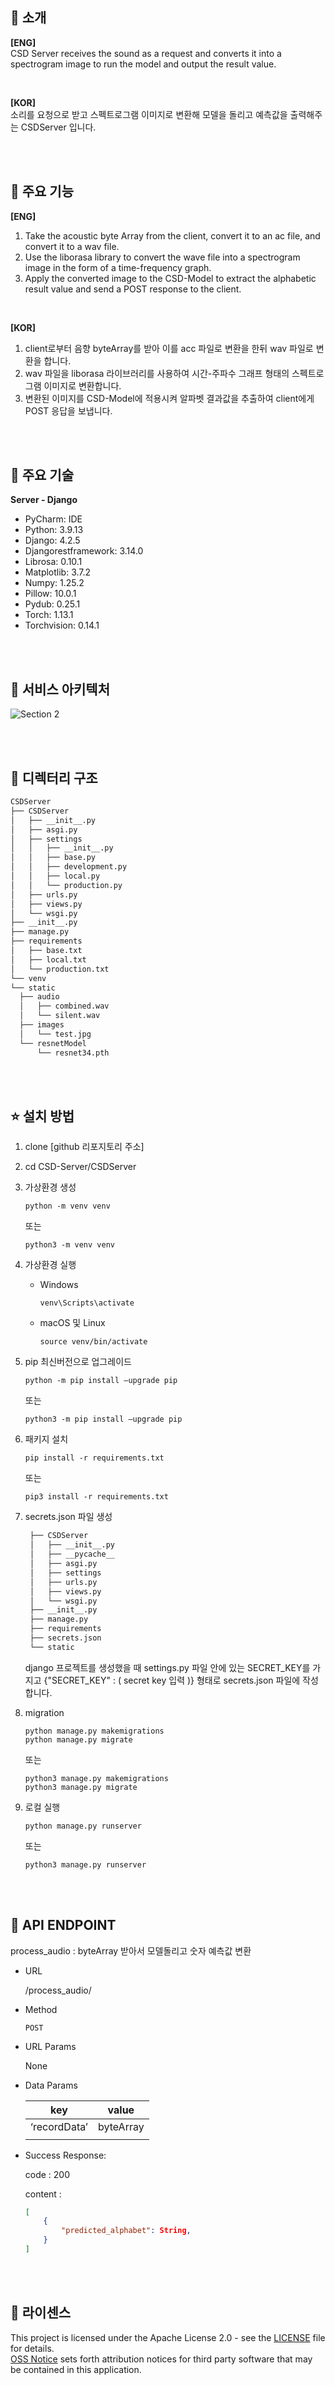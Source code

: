 ## :raised_hands: 소개
**[ENG]**  
CSD Server receives the sound as a request and converts it into a spectrogram image to run the model and output the result value.

<br>

**[KOR]**  
소리를 요청으로 받고 스펙트로그램 이미지로 변환해 모델을 돌리고 예측값을 출력해주는 CSDServer 입니다. 

<br><br>
## 💪 주요 기능
**[ENG]**
1. Take the acoustic byte Array from the client, convert it to an ac file, and convert it to a wav file.
2. Use the liborasa library to convert the wave file into a spectrogram image in the form of a time-frequency graph.
3. Apply the converted image to the CSD-Model to extract the alphabetic result value and send a POST response to the client.

<br>

**[KOR]**
1. client로부터 음향 byteArray를 받아 이를 acc 파일로 변환을 한뒤 wav 파일로 변환을 합니다. 
2. wav 파일을 liborasa 라이브러리를 사용하여 시간-주파수 그래프 형태의 스펙트로그램 이미지로 변환합니다. 
3. 변환된 이미지를 CSD-Model에 적용시켜 알파벳 결과값을 추출하여 client에게 POST 응답을 보냅니다.

<br><br>
## 🦾 주요 기술
**Server - Django**
* PyCharm: IDE
* Python: 3.9.13
* Django: 4.2.5
* Djangorestframework: 3.14.0
* Librosa: 0.10.1
* Matplotlib: 3.7.2
* Numpy: 1.25.2
* Pillow: 10.0.1
* Pydub: 0.25.1
* Torch: 1.13.1
* Torchvision: 0.14.1

<br><br>
## 🔗 서비스 아키텍처
![Section 2](https://github.com/CAP-JJANG/CSD-Server/assets/100428958/acb1085a-0716-4191-9acf-5e6d17eab4c9)

<br><br>
## 🔗 디렉터리 구조
  ```bash
CSDServer
├── CSDServer
│   ├── __init__.py
│   ├── asgi.py
│   ├── settings
│   │   ├── __init__.py
│   │   ├── base.py
│   │   ├── development.py
│   │   ├── local.py
│   │   └── production.py
│   ├── urls.py
│   ├── views.py
│   └── wsgi.py
├── __init__.py
├── manage.py
├── requirements
│   ├── base.txt
│   ├── local.txt
│   └── production.txt
└── venv
└── static
    ├── audio
    │   ├── combined.wav
    │   └── silent.wav
    ├── images
    │   └── test.jpg
    └── resnetModel
        └── resnet34.pth
```

<br><br>
## ⭐️ 설치 방법
1. clone [github 리포지토리 주소]
2. cd CSD-Server/CSDServer
2. 가상환경 생성
   ```
   python -m venv venv
   ```
   또는
   
   ```
   python3 -m venv venv
   ```
4. 가상환경 실행
    - Windows
       ```
       venv\Scripts\activate
       ```
    - macOS 및 Linux
       ```
       source venv/bin/activate
       ```
5. pip 최신버전으로 업그레이드
   ```
   python -m pip install —upgrade pip
   ```
    또는
    
   ```
   python3 -m pip install —upgrade pip
   ```
7. 패키지 설치
   ```
   pip install -r requirements.txt
   ```
   또는
   
   ```
   pip3 install -r requirements.txt
   ```
7. secrets.json 파일 생성
   ```bash
    ├── CSDServer
    │   ├── __init__.py
    │   ├── __pycache__
    │   ├── asgi.py
    │   ├── settings
    │   ├── urls.py
    │   ├── views.py
    │   └── wsgi.py
    ├── __init__.py
    ├── manage.py
    ├── requirements
    ├── secrets.json
    └── static
   ```
   django 프로젝트를 생성했을 때 settings.py 파일 안에 있는 SECRET_KEY를 가지고 
    {"SECRET_KEY" : ( secret key 입력 )} 형태로 secrets.json 파일에 작성합니다. 
8. migration
   ```
   python manage.py makemigrations
   python manage.py migrate
   ```
   또는
   ```
   python3 manage.py makemigrations
   python3 manage.py migrate
   ```
10. 로컬 실행
    ```
    python manage.py runserver
    ```
    또는
    ```
    python3 manage.py runserver
    ```

<br><br>
## 👏 API ENDPOINT
process_audio
: byteArray 받아서 모델돌리고 숫자 예측값 변환
- URL
    
    /process_audio/
    
- Method
    
    `POST`
    
- URL Params
    
    None
    
- Data Params
    
    
    | key | value |
    | --- | --- |
    | ‘recordData’ | byteArray |
    |  |  |
    
- Success Response:
    
    code : 200
    
    content : 
    
    ```json
    [
    	{
    		"predicted_alphabet": String,
    	}
    ]
    ``` 

<br><br>
## 🤖 라이센스
This project is licensed under the Apache License 2.0 - see the [LICENSE](https://github.com/CAP-JJANG/CSD-Server/blob/main/LICENSE) file for details.  
[OSS Notice](https://github.com/CAP-JJANG/CSD-Server/blob/main/OSS-Notice.md) sets forth attribution notices for third party software that may be contained in this application.

